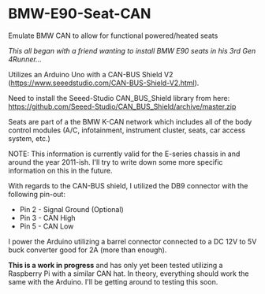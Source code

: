 # BMW-E90-Seat-CAN
Emulate BMW CAN to allow for functional powered/heated seats

*This all began with a friend wanting to install BMW E90 seats in his 3rd Gen 4Runner...*

Utilizes an Arduino Uno with a CAN-BUS Shield V2 (https://www.seeedstudio.com/CAN-BUS-Shield-V2.html).

Need to install the Seeed-Studio CAN_BUS_Shield library from here:  https://github.com/Seeed-Studio/CAN_BUS_Shield/archive/master.zip

Seats are part of a the BMW K-CAN network which includes all of the body control modules (A/C, infotainment, instrument cluster, seats, car access system, etc.)

NOTE:  This information is currently valid for the E-series chassis in and around the year 2011-ish.  I'll try to write down some more specific information on this in the future.

With regards to the CAN-BUS shield, I utilized the DB9 connector with the following pin-out:

- Pin 2 - Signal Ground (Optional)
- Pin 3 - CAN High
- Pin 5 - CAN Low

I power the Arduino utilizing a barrel connector connected to a DC 12V to 5V buck converter good for 2A (more than enough).

**This is a work in progress** and has only yet been tested utilizing a Raspberry Pi with a similar CAN hat.  In theory, everything should work the same with the Arduino.  I'll be getting around to testing this soon.
